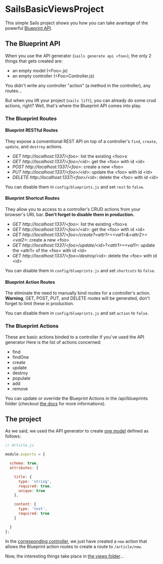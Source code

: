 # SailsBasicViewsProject

This simple Sails project shows you how you can take avantage of the powerful
[Blueprint API](http://sailsjs.org/documentation/reference/blueprint-api).

## The Blueprint API

When you use the API generator (`sails generate api <foo>`), the only 2 things
that gets created are:

* an empty model (&lt;Foo&gt;.js)
* an empty controller (&lt;Foo&gt;Controller.js)

You didn't write any controller "action" (a method in the controller),
any routes...

But when you lift your project (`sails lift`), you can already do some crud
actions, right? Well, that's where the Blueprint API comes into play.

### The Blueprint Routes

#### Blueprint RESTful Routes

They expose a conventional REST API on top of a controller's `find`, `create`,
`update`, and `destroy` actions. 

* *GET http://localhost:1337/&lt;foo&gt;*: list the existing &lt;foo&gt;s
* *GET http://localhost:1337/&lt;foo&gt;/&lt;id&gt;*: get the &lt;foo&gt;
with id &lt;id&gt;
* *POST http://localhost:1337/&lt;foo&gt;*: create a new &lt;foo&gt;
* *PUT http://localhost:1337/&lt;foo&gt;/&lt;id&gt;*: update the &lt;foo&gt;
with id &lt;id&gt;
* *DELETE http://localhost:1337/&lt;foo&gt;/&lt;id&gt;*: delete the &lt;foo&gt;
with id &lt;id&gt;

You can disable them in `config/blueprints.js` and set `rest` to `false`.

#### Blueprint Shortcut Routes

They allow you to access to a controller's CRUD actions from your browser's
URL bar. **Don't forget to disable them in production.**

* *GET http://localhost:1337/&lt;foo&gt;*: list the existing &lt;foo&gt;s
* *GET http://localhost:1337/&lt;foo&gt;/&lt;id&gt;*: get the &lt;foo&gt;
with id &lt;id&gt;
* *GET http://localhost:1337/&lt;foo&gt;/create?&lt;attr1&gt;=&lt;val1&gt;&&lt;attr2&gt;=&lt;val2&gt;*:
create a new &lt;foo&gt;
* *GET http://localhost:1337/&lt;foo&gt;/update/&lt;id&gt;?&lt;attr1&gt;=&lt;val1&gt;*: update the
&lt;attr1&gt; of the &lt;foo&gt; with id &lt;id&gt;
* *GET http://localhost:1337/&lt;foo&gt;/destroy/&lt;id&gt;*: delete the
&lt;foo&gt; with id &lt;id&gt;

You can disable them in `config/blueprints.js` and set `shortcuts` to `false`.

#### Blueprint Action Routes

The eliminate the need to manually bind routes for a controller's action.
**Warning**, GET, POST, PUT, and DELETE routes will be generated, don't forget
to limit these in production.

You can disable them in `config/blueprints.js` and set `action` to `false`.

### The Blueprint Actions

These are basic actions binded to a controller if you've used the API generator
Here is the list of actions concerned:

* find
* findOne
* create
* update
* destroy
* populate
* add
* remove

You can update or override the Blueprint Actions in the /api/blueprints folder
(checkout [the docs](http://sailsjs.org/documentation/reference/blueprint-api)
for more informations).

## The project

As we said, we used the API generator to create
[one model](./api/models/Article.js) defined as follows:

```javascript
// Article.js

module.exports = {

  schema: true,
  attributes: {

    title: {
      type: 'string',
      required: true,
      unique: true
    },

    content: {
      type: 'text',
      required: true
    }

  }
};
```

In the [corresponding controller](./api/controllers/ArticleController.js), we
just have created a `new` action that allows the Blueprint action routes to
create a route to `/article/new`.

Now, the interesting things take place in [the views folder](./views/)...